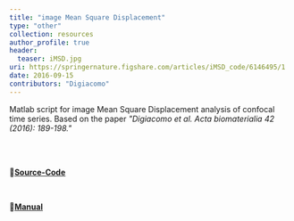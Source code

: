 ```yaml
---
title: "image Mean Square Displacement"
type: "other"
collection: resources
author_profile: true
header:
  teaser: iMSD.jpg
uri: https://springernature.figshare.com/articles/iMSD_code/6146495/1
date: 2016-09-15
contributors: "Digiacomo"
---
```


<p align= "justify">

Matlab script for image Mean Square Displacement analysis of confocal time series. Based on the paper <em>"Digiacomo et al. Acta biomaterialia 42 (2016): 189-198."</em>

<br><br>

🔗<b><u><a href="{{ page.uri }}">Source-Code</a></u></b>

<br>

🔗<b><u><a href="https://springernature.figshare.com/articles/dataset/Tutorial/6146489">Manual</a></u></b><span class="info">

